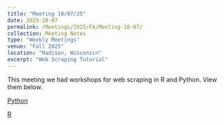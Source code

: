 ```yaml
---
title: "Meeting 10/07/25"
date: 2025-10-07
permalink: /Meetings/2025/FA/Meeting-10-07/
collection: Meeting Notes
type: "Weekly Meetings"
venue: "Fall 2025"
location: "Madison, Wisconsin"
excerpt: "Web Scraping Tutorial"
---
```

This meeting we had workshops for web scraping in R and Python. View them below.

[Python](/files/scraping_workshops/python_scraping.html)

[R](https://github.com/wiscosac/wiscosac.github.io/blob/b7a4d23ef37de8c48880cf21c748ab692bcc0d43/files/scraping_workshops/scrapingtutorial.R)